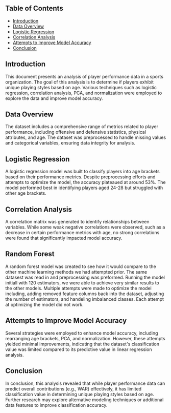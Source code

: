 ## Table of Contents
- [Introduction](#introduction)
- [Data Overview](#data-overview)
- [Logistic Regression](#logistic-regression)
- [Correlation Analysis](#correlation-analysis)
- [Attempts to Improve Model Accuracy](#attempts-to-improve-model-accuracy)
- [Conclusion](#conclusion)

## Introduction
This document presents an analysis of player performance data in a sports organization. The goal of this analysis is to determine if players exhibit unique playing styles based on age. Various techniques such as logistic regression, correlation analysis, PCA, and normalization were employed to explore the data and improve model accuracy.

## Data Overview
The dataset includes a comprehensive range of metrics related to player performance, including offensive and defensive statistics, physical attributes, and age. The dataset was preprocessed to handle missing values and categorical variables, ensuring data integrity for analysis.

## Logistic Regression
A logistic regression model was built to classify players into age brackets based on their performance metrics. Despite preprocessing efforts and attempts to optimize the model, the accuracy plateaued at around 53%. The model performed best in identifying players aged 24-28 but struggled with other age brackets.

## Correlation Analysis
A correlation matrix was generated to identify relationships between variables. While some weak negative correlations were observed, such as a decrease in certain performance metrics with age, no strong correlations were found that significantly impacted model accuracy.

## Random Forest
A random forest model was created to see how it would compare to the other machine learning methods we had attempted prior. The same datasest was read in and preprocessing was preformed. Running the model initiall with 120 estimators, we were able to achieve very similar results to the other models. Multiple attempts were made to optimize the model including, adding removed feature columns back into the dataset, adjusting the number of estimators, and handeling imbalanced classes. Each attempt at optimizing the model did not work.  

## Attempts to Improve Model Accuracy
Several strategies were employed to enhance model accuracy, including rearranging age brackets, PCA, and normalization. However, these attempts yielded minimal improvements, indicating that the dataset's classification value was limited compared to its predictive value in linear regression analysis.

## Conclusion
In conclusion, this analysis revealed that while player performance data can predict overall contributions (e.g., WAR) effectively, it has limited classification value in determining unique playing styles based on age. Further research may explore alternative modeling techniques or additional data features to improve classification accuracy.
